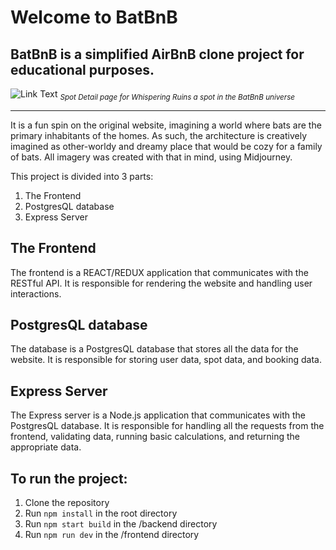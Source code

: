 # Welcome to BatBnB
## BatBnB is a simplified AirBnB clone project for educational purposes.

![Link Text](https://batbnb.s3.us-west-1.amazonaws.com/destroyedPallace/dpScreenshot.png)
<sub>*Spot Detail page for Whispering Ruins a spot in the BatBnB universe*</sub>

<hr/>
  It is a fun spin on the original website, imagining a world where bats are the primary inhabitants of the homes. As such, the architecture is creatively imagined as other-worldy and dreamy place that would be cozy for a family of bats. All imagery was created with that in mind, using Midjourney.

This project is divided into 3 parts:

1. The Frontend
3. PostgresQL database
3. Express Server

## The Frontend
The frontend is a REACT/REDUX application that communicates with the RESTful API. It is responsible for rendering the website and handling user interactions.

## PostgresQL database
The database is a PostgresQL database that stores all the data for the website. It is responsible for storing user data, spot data, and booking data.

## Express Server
The Express server is a Node.js application that communicates with the PostgresQL database. It is responsible for handling all the requests from the frontend, validating data, running basic calculations, and returning the appropriate data.

## To run the project:
1. Clone the repository
2. Run `npm install` in the root directory
3. Run `npm start build` in the /backend directory
3. Run `npm run dev` in the /frontend directory
